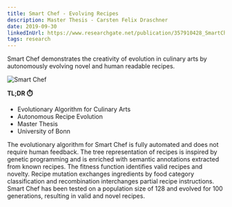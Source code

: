 ```yaml
---
title: Smart Chef - Evolving Recipes
description: Master Thesis - Carsten Felix Draschner
date: 2019-09-30
linkedInUrl: https://www.researchgate.net/publication/357910428_SmartChef_Evolving_Recipes_Poster
tags: research
---
```


Smart Chef demonstrates the creativity of evolution in culinary arts by autonomously evolving novel and human readable recipes.

![Smart Chef](/img/research_images/mt.png)

**TL;DR ⏱️**
- Evolutionary Algorithm for Culinary Arts
- Autonomous Recipe Evolution
- Master Thesis
- University of Bonn

<!-- excerpt -->

The evolutionary algorithm for Smart Chef is fully automated and does not require human feedback. The tree representation of recipes is inspired by genetic programming and is enriched with semantic annotations extracted from known recipes. The fitness function identifies valid recipes and novelty. Recipe mutation exchanges ingredients by food category classification and recombination interchanges partial recipe instructions. Smart Chef has been tested on a population size of 128 and evolved for 100 generations, resulting in valid and novel recipes.
